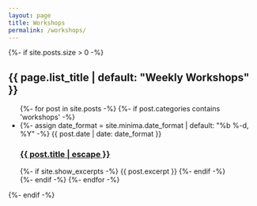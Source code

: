 ```yaml
---
layout: page
title: Workshops
permalink: /workshops/
---
```


{%- if site.posts.size > 0 -%}
  <h2 class="post-list-heading">{{ page.list_title | default: "Weekly Workshops" }}</h2>
  <ul class="post-list">
    {%- for post in site.posts -%}
    {%- if post.categories contains 'workshops' -%}
    <li>
      {%- assign date_format = site.minima.date_format | default: "%b %-d, %Y" -%}
      <span class="post-meta">{{ post.date | date: date_format }}</span>
      <h3>
        <a class="post-link" href="{{ post.url | relative_url }}">
          {{ post.title | escape }}
        </a>
      </h3>
      {%- if site.show_excerpts -%}
        {{ post.excerpt }}
      {%- endif -%}
    </li>
    {%- endif -%}
    {%- endfor -%}
  </ul>

  {%- endif -%}
